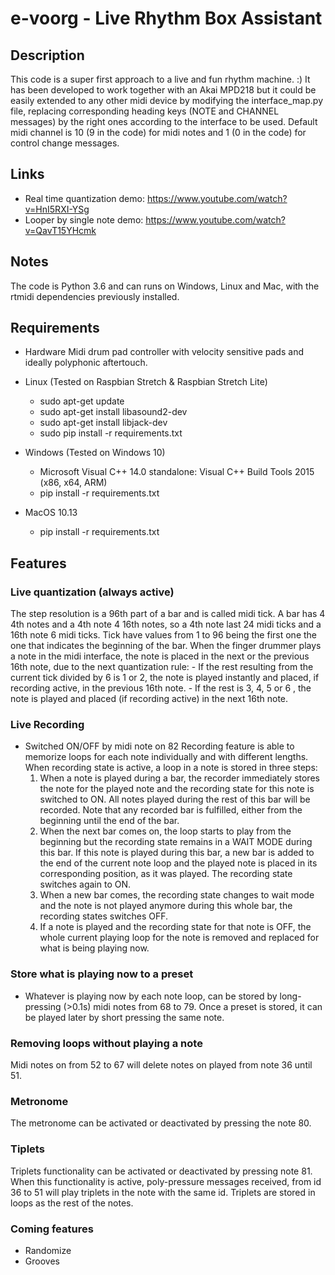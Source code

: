 # e-voorg - Live Rhythm Box Assistant


## Description
This code is a super first approach to a live and fun rhythm machine. :) It has been developed to work together with an
Akai MPD218 but it could be easily extended to any other midi device by modifying the interface_map.py file, replacing
corresponding heading keys (NOTE and CHANNEL messages) by the right ones according to the interface to be used. Default
midi channel is 10 (9 in the code) for midi notes and 1 (0 in the code) for control change messages.

## Links
- Real time quantization demo: https://www.youtube.com/watch?v=HnI5RXI-YSg
- Looper by single note demo: https://www.youtube.com/watch?v=QavT15YHcmk

## Notes
The code is Python 3.6 and can runs on Windows, Linux and Mac, with the rtmidi dependencies previously installed.

## Requirements

- Hardware
    Midi drum pad controller with velocity sensitive pads and ideally polyphonic aftertouch.

- Linux (Tested on Raspbian Stretch & Raspbian Stretch Lite)
    * sudo apt-get update
    * sudo apt-get install libasound2-dev
    * sudo apt-get install libjack-dev
    * sudo pip install -r requirements.txt

- Windows (Tested on Windows 10)
    * Microsoft Visual C++ 14.0 standalone: Visual C++ Build Tools 2015 (x86, x64, ARM)
    * pip install -r requirements.txt

- MacOS 10.13
    * pip install -r requirements.txt

## Features

### Live quantization (always active)
The step resolution is a 96th part of a bar and is called midi tick. A bar has 4 4th notes and a 4th note 4 16th notes,
so a 4th note last 24 midi ticks and a 16th note 6 midi ticks. Tick have values from 1 to 96 being the first one the one
that indicates the beginning of the bar. When the finger drummer plays a note in the midi interface, the note is placed
in the next or the previous 16th note, due to the next quantization rule:
    - If the rest resulting from the current tick divided by 6 is 1 or 2, the note is played instantly and placed, if
    recording active, in the previous 16th note.
    - If the rest is 3, 4, 5 or 6 , the note is played and placed (if recording active) in the next 16th note.

### Live Recording
- Switched ON/OFF by midi note on 82
Recording feature is able to memorize loops for each note individually and with different lengths. When recording state
is active, a loop in a note is stored in three steps:
    1. When a note is played during a bar, the recorder immediately stores the note for the played note and the
    recording state for this note is switched to ON. All notes played during the rest of this bar will be recorded. Note
    that any recorded bar is fulfilled, either from the beginning until the end of the bar.
    2. When the next bar comes on, the loop starts to play from the beginning but the recording state remains in a WAIT
    MODE during this bar. If this note is played during this bar, a new bar is added to the end of the current note loop
    and the played note is placed in its corresponding position, as it was played. The recording state switches again to
    ON.
    3. When a new bar comes, the recording state changes to wait mode and the note is not played anymore during this
    whole bar, the recording states switches OFF.
    4. If a note is played and the recording state for that note is OFF, the whole current playing loop for the note is
    removed and replaced for what is being playing now.

### Store what is playing now to a preset
- Whatever is playing now by each note loop, can be stored by long-pressing (>0.1s) midi notes from 68 to 79. Once a
preset is stored, it can be played later by short pressing the same note.

### Removing loops without playing a note
Midi notes on from 52 to 67 will delete notes on played from note 36 until 51.

### Metronome
The metronome can be activated or deactivated by pressing the note 80.

### Tiplets
Triplets functionality can be activated or deactivated by pressing note 81. When this functionality is active,
poly-pressure messages received, from id 36 to 51 will play triplets in the note with the same id. Triplets are stored
in loops as the rest of the notes.

### Coming features
- Randomize
- Grooves
